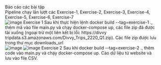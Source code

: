 Báo cáo các bài tập \
Pipeline chạy lần lượt các Exercise-1, Exercise-2, Exercise-3, Exercise-4, Exercise-5, Exercise-6, Exercise-7 \
![image](https://github.com/user-attachments/assets/de68dfb2-3816-4e10-a3ff-79937866a757)
Exercise 1
Sau khi thực hiện lệnh docker build --tag=exercise-1 ., thêm mã vào file main.py và chạy docker-compose up, các file zip đã được tải xuống (ngoại trừ một liên kết bị lỗi: https://divvy tripdata.s3.amazonaws.com/Divvy_Trips_2220_Q1.zip). Các file zip được lưu trong thư mục downloads_url \
![image](https://github.com/user-attachments/assets/5145c658-a418-4f9d-8f42-6ff6cd2de2f2)
![image](https://github.com/user-attachments/assets/71779eac-82ea-4010-93a2-346b3c6c8f7d)
Exercise 2
Sau khi docker build --tag=exercise-2 ., thêm code vào main.py và chạy docker-compose up. Cào dữ liệu từ website và lưu vào file CSV.


